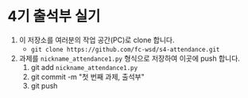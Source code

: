 # 4기 출석부 실기

1. 이 저장소를 여러분의 작업 공간(PC)로 clone 합니다.
    - `git clone https://github.com/fc-wsd/s4-attendance.git`
2. 과제를 `nickname_attendance1.py` 형식으로 저장하여 이곳에 push 합니다.
    1. git add `nickname_attendance1.py`
    2. git commit -m "첫 번째 과제, 출석부"
    3. git push

 
